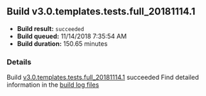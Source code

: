 ## Build v3.0.templates.tests.full_20181114.1
- **Build result:** `succeeded`
- **Build queued:** 11/14/2018 7:35:54 AM
- **Build duration:** 150.65 minutes
### Details
Build [v3.0.templates.tests.full_20181114.1](https://winappstudio.visualstudio.com/web/build.aspx?pcguid=a4ef43be-68ce-4195-a619-079b4d9834c2&builduri=vstfs%3a%2f%2f%2fBuild%2fBuild%2f26568) succeeded
Find detailed information in the [build log files](https://uwpctdiags.blob.core.windows.net/buildlogs/v3.0.templates.tests.full_20181114.1_logs.zip)
